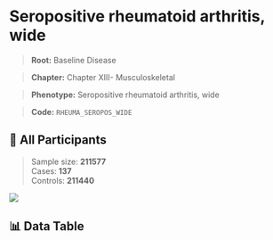 # Seropositive rheumatoid arthritis, wide

> **Root:** Baseline Disease  

> **Chapter:** Chapter XIII- Musculoskeletal  

> **Phenotype:** Seropositive rheumatoid arthritis, wide  

> **Code:** `RHEUMA_SEROPOS_WIDE`

## 🧪 All Participants  
> Sample size: **211577**  
> Cases: **137**  
> Controls: **211440**
<img src="/Sensitive/Figures/ALL/Baseline/RHEUMA_SEROPOS_WIDE.png"/>

## 📊 Data Table
<CsvTableMRF src="/Sensitive/Data/ALL/Baseline/LG_RHEUMA_SEROPOS_WIDE.csv"/>

